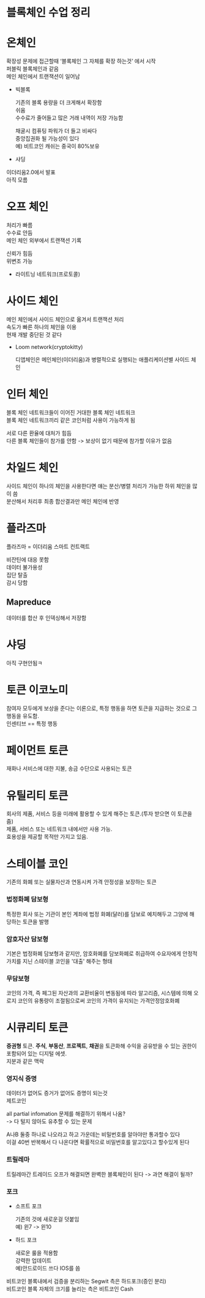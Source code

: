 # 블록체인 수업 정리

# 온체인
확장성 문제에 접근할때 ‘블록체인 그 자체를 확장 하는것’ 에서 시작  
퍼블릭 블록체인과 같음  
메인 체인에서 트랜잭션이 일어남  

- 빅블록

  기존의 블록 용량을 더 크게해서 확장함  
  쉬움  
  수수료가 줄어들고 많은 거래 내역이 저장 가능함  
  
  
  채굴시 컴퓨팅 파워가 더 들고 비싸다  
  중앙집권화 될 가능성이 있다  
  예) 비트코인 캐쉬는 중국이 80%보유  
 
 - 샤딩
 
  이더리움2.0에서 발표  
  아직 모름  
  
# 오프 체인
처리가 빠름  
수수료 안듬  
메인 체인 외부에서 트랜잭션 기록  

신뢰가 힘듬  
위변조 가능  

- 라이트닝 네트워크(프로토콜)

# 사이드 체인
메인 체인에서 사이드 체인으로 옮겨서 트랜잭션 처리  
속도가 빠른 하나의 체인을 이용  
현재 개발 중단된 것 같다  

- Loom network(cryptokitty)

  디앱체인은 메인체인(이더리움)과 병렬적으로 실행되는 애플리케이션별 사이드 체인
  
# 인터 체인
블록 체인 네트워크들이 이어진 거대한 블록 체인 네트워크  
블록 체인 네트워크끼리 같은 코인처럼 사용이 가능하게 됨  

서로 다른 환율에 대처가 힘듬  
다른 블록 체인들이 참가를 안함 -> 보상이 없기 때문에 참가할 이유가 없음  

# 차일드 체인
사이드 체인이 하나의 체인을 사용한다면 얘는 분산/병렬 처리가 가능한 하위 체인을 많이 씀  
분산해서 처리후 최종 합산결과만 메인 체인에 반영  

# 플라즈마
플라즈마 = 이더리움 스마트 컨트랙트  

비잔틴에 대응 못함  
데이터 불가용성  
집단 탈출  
감시 당함  
## Mapreduce
데이터를 합산 후 인덱싱해서 저장함  

# 샤딩
아직 구현안됨ㅋ  

# 토큰 이코노미
참여자 모두에게 보상을 준다는 이론으로, 특정 행동을 하면 토큰을 지급하는 것으로 그 행동을 유도함.  
인센티브 == 특정 행동

# 페이먼트 토큰
재화나 서비스에 대한 지불, 송금 수단으로 사용되는 토큰

# 유틸리티 토큰
회사의 제품, 서비스 등을 미래에 활용할 수 있게 해주는 토큰.(투자 받으면 이 토큰을 줌)  
제품, 서비스 또는 네트워크 내에서만 사용 가능.   
효용성을 제공할 목적만 가지고 있음.

# 스테이블 코인
기존의 화폐 또는 실물자산과 연동시켜 가격 안정성을 보장하는 토큰

### 법정화폐 담보형
특정한 회사 또는 기관이 본인 계좌에 법정 화폐(달러)를 담보로 예치해두고 그양에 해당하는 토큰을 발행
### 암호자산 담보형
기본은 법정화폐 담보형과 같지만, 암호화폐를 담보화폐로 취급하여 수요자에게 안정적 가치를 지닌 스테이블 코인을 '대출' 해주는 형태
### 무담보형
코인의 가격, 즉 페그된 자산과의 교환비율이 변동됨에 따라 알고리즘, 시스템에 의해 오로지 코인의 유통량이 조절됨으로써 코인의 가격이 유지되는 가격안정암호화폐


# 시큐리티 토큰
**증권형** 토큰. **주식**, **부동산**, **프로젝트**, **채권**을 토큰화해 수익을 공유받을 수 있는 권한이 포함되어 있는 디지털 에셋.  
지분과 같은 맥락


### 영지식 증명
데이터가 없어도 증거가 없어도 증명이 되는것  
제트코인  

all partial infomation 문제를 해결하기 위해서 나옴?  
-> 다 털지 않아도 유추할 수 있는 문제  

A나B 둘중 하나로 나오라고 하고 가운데는 비밀번호를 알아야만 통과할수 있다  
이걸 40번 반복해서 다 나온다면 확률적으로 비밀번호를 알고있다고 할수있게 된다  

### 트릴레마
트릴레마간 트레이드 오프가 해결되면 완벽한 블록체인이 된다 -> 과연 해결이 될까?  

### 포크
- 소프트 포크

  기존의 것에 새로운걸 덧붙임  
  예) 윈7 -> 윈10  
  
- 하드 포크

  새로운 룰을 적용함  
  강력한 업데이트  
  예)안드로이드 쓰다 IOS를 씀  
 
 비트코인 블록내에서 검증을 분리하는 Segwit 측은 하드포크(증인 분리)  
 비트코인 블록 자체의 크기를 늘리는 측은 비트코인 Cash  
